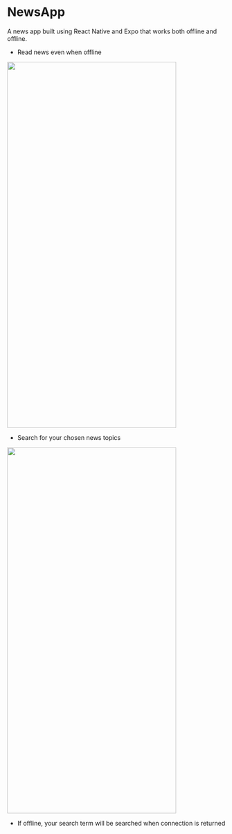 # NewsApp

A news app built using React Native and Expo that works both offline and offline.

- Read news even when offline
<img src="https://imgur.com/YO5rvu5.png" data-canonical-src="https://imgur.com/YO5rvu5.png" width="390" height="844" />

- Search for your chosen news topics
<img src="https://i.imgur.com/WtFJpPc.png" data-canonical-src="https://i.imgur.com/WtFJpPc.png" width="390" height="844" />

- If offline, your search term will be searched when connection is returned

